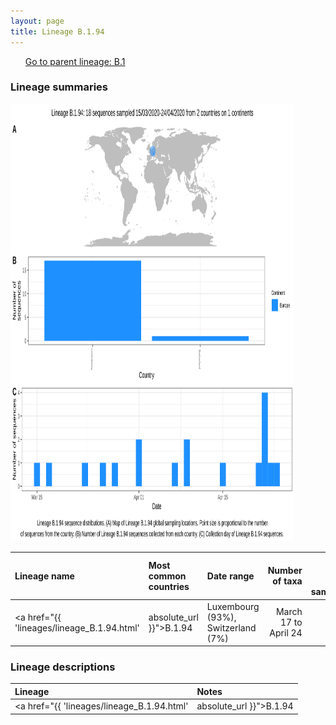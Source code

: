 ```yaml
---
layout: page
title: Lineage B.1.94
---
```




<p>
<ul class="actions small">
	 <a href="{{ 'lineages/lineage_B.1.html' | absolute_url }}" class="button special fit">Go to parent lineage: B.1</a>
</ul>
</p>
<h3> Lineage summaries</h3>

<img src="../assets/images/B.1.94.svg" alt="B.1.94 lineage summary figure" width="90%" height="700px" />


| Lineage name | Most common countries | Date range | Number of taxa |  Days since last sampling | Known Travel | Recall value |
|:-----|:-----|:-------|-------:|-------:|:---------|--------:|
| <a href="{{ 'lineages/lineage_B.1.94.html' | absolute_url }}">B.1.94</a> | Luxembourg (93%), Switzerland (7%) | March 17 to April 24 | 15 | 102 |  | 0.500 |

<h3>Lineage descriptions</h3>

| Lineage | Notes |
|:-----|:-----|
| <a href="{{ 'lineages/lineage_B.1.94.html' | absolute_url }}">B.1.94</a> | Luxembourg lineage |

